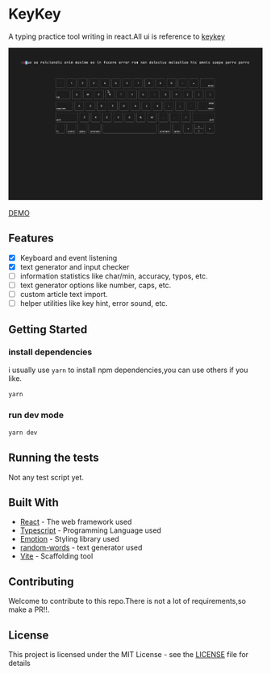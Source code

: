 # KeyKey
A typing practice tool writing in react.All ui is reference to [keykey](https://apps.apple.com/us/app/keykey-typing-practice/id1035137927?mt=12)

![Screen Recording](/images/keykey.gif)

[DEMO](https://keykey.tilemoon.life/)

## Features
- [x] Keyboard and event listening
- [x] text generator and input checker
- [ ] information statistics like char/min, accuracy, typos, etc.
- [ ] text generator options like number, caps, etc.
- [ ] custom article text import.
- [ ] helper utilities like key hint, error sound, etc.

## Getting Started

### install dependencies

i usually use `yarn` to install npm dependencies,you can use others if you like.

```bash
yarn
```

### run dev mode

```bash
yarn dev
```
## Running the tests

Not any test script yet.

## Built With

* [React](https://reactjs.org/) - The web framework used
* [Typescript](https://www.typescriptlang.org/) - Programming Language used
* [Emotion](https://emotion.sh/docs/introduction) - Styling library used
* [random-words](https://github.com/apostrophecms/random-words) - text generator used
* [Vite](https://vitejs.dev/) - Scaffolding tool

## Contributing

Welcome to contribute to this repo.There is not a lot of requirements,so make a PR!!.

## License

This project is licensed under the MIT License - see the [LICENSE](LICENSE) file for details
